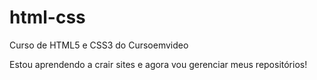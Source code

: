 # html-css
 Curso de HTML5 e CSS3 do Cursoemvideo

Estou aprendendo a crair sites e agora vou gerenciar meus repositórios!